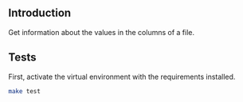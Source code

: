 ## Introduction

Get information about the values in the columns of a file.

## Tests

First, activate the virtual environment with the requirements installed.

```bash
make test
```
